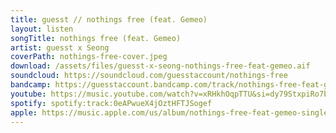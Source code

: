 ```yaml
---
title: guesst // nothings free (feat. Gemeo)
layout: listen
songTitle: nothings free (feat. Gemeo)
artist: guesst x Seong
coverPath: nothings-free-cover.jpeg
download: /assets/files/guesst-x-seong-nothings-free-feat-gemeo.aif
soundcloud: https://soundcloud.com/guesstaccount/nothings-free
bandcamp: https://guesstaccount.bandcamp.com/track/nothings-free-feat-gemeo
youtube: https://music.youtube.com/watch?v=xRHkhOqpTTU&si=dy79StxpiRo7bpKL
spotify: spotify:track:0eAPwueX4jOztHFTJSogef
apple: https://music.apple.com/us/album/nothings-free-feat-gemeo-single/1702321481
---
```

